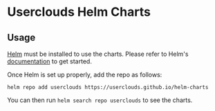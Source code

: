 # Userclouds Helm Charts

## Usage

[Helm](https://helm.sh) must be installed to use the charts.
Please refer to Helm's [documentation](https://helm.sh/docs/) to get started.

Once Helm is set up properly, add the repo as follows:

```shell
helm repo add userclouds https://userclouds.github.io/helm-charts
```

You can then run `helm search repo userclouds` to see the charts.
